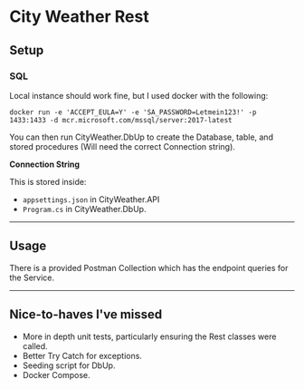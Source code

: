 # City Weather Rest

## Setup

### SQL

Local instance should work fine, but I used docker with the following:

`docker run -e 'ACCEPT_EULA=Y' -e 'SA_PASSWORD=Letmein123!' -p 1433:1433 -d mcr.microsoft.com/mssql/server:2017-latest`

You can then run CityWeather.DbUp to create the Database, table, and stored procedures (Will need the correct Connection string).

__Connection String__

This is stored inside:
- `appsettings.json` in CityWeather.API
- `Program.cs` in CityWeather.DbUp.

---

## Usage
There is a provided Postman Collection which has the endpoint queries for the Service.

---

## Nice-to-haves I've missed
- More in depth unit tests, particularly ensuring the Rest classes were called.
- Better Try Catch for exceptions.
- Seeding script for DbUp.
- Docker Compose.